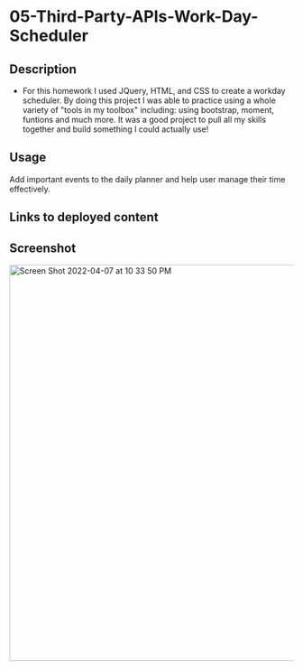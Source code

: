 # 05-Third-Party-APIs-Work-Day-Scheduler

## Description

* For this homework I used JQuery, HTML, and CSS to create a workday scheduler. By doing this project I was able to practice using a whole variety of "tools in my toolbox" including: using bootstrap, moment, funtions and much more. It was a good project to pull all my skills together and build something I could actually use! 

## Usage

Add important events to the daily planner and help user manage their time effectively.

## Links to deployed content

## Screenshot
<img width="702" alt="Screen Shot 2022-04-07 at 10 33 50 PM" src="https://user-images.githubusercontent.com/101743933/162371228-15bf9f2b-0f85-4ed9-a24e-c014f9484be4.png">
